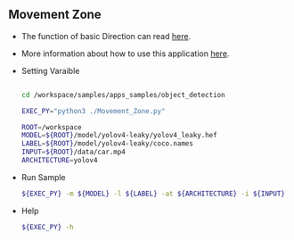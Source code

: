## Movement Zone  
* The function of basic Direction can read [here](../../../../apps/README.md).
* More information about how to use this application [here](../../../../apps/docs/Movement_Zone.md).  
* Setting Varaible
    ```bash
    
    cd /workspace/samples/apps_samples/object_detection

    EXEC_PY="python3 ./Movement_Zone.py"

    ROOT=/workspace
    MODEL=${ROOT}/model/yolov4-leaky/yolov4_leaky.hef
    LABEL=${ROOT}/model/yolov4-leaky/coco.names
    INPUT=${ROOT}/data/car.mp4
    ARCHITECTURE=yolov4
    ```

* Run Sample
    ```bash
    ${EXEC_PY} -m ${MODEL} -l ${LABEL} -at ${ARCHITECTURE} -i ${INPUT} 
    ```
* Help
    ```bash
    ${EXEC_PY} -h
    ```